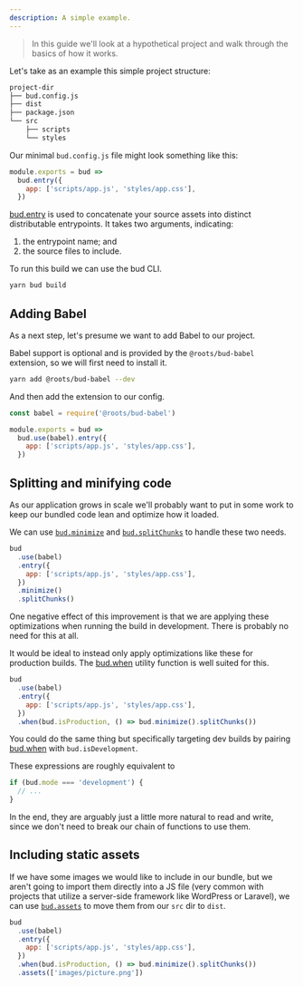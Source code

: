 ```yaml
---
description: A simple example.
---
```


> In this guide we'll look at a hypothetical project and walk through the basics of how it works.

Let's take as an example this simple project structure:

```sh
project-dir
├── bud.config.js
├── dist
├── package.json
└── src
    ├── scripts
    └── styles
```

Our minimal `bud.config.js` file might look something like this:

```js
module.exports = bud =>
  bud.entry({
    app: ['scripts/app.js', 'styles/app.css'],
  })
```

[bud.entry](docs`config/entry.md`) is used to concatenate your source assets
into distinct distributable entrypoints. It takes two arguments, indicating:

1. the entrypoint name; and
2. the source files to include.

To run this build we can use the bud CLI.

```sh
yarn bud build
```

## Adding Babel

As a next step, let's presume we want to add Babel to our project.

Babel support is optional and is provided by the `@roots/bud-babel` extension, so we will first need to install it.

```sh
yarn add @roots/bud-babel --dev
```

And then add the extension to our config.

```js
const babel = require('@roots/bud-babel')

module.exports = bud =>
  bud.use(babel).entry({
    app: ['scripts/app.js', 'styles/app.css'],
  })
```

## Splitting and minifying code

As our application grows in scale we'll probably want to put in some work to keep our bundled code lean and optimize how it loaded.

We can use [`bud.minimize`](docs`config/minimize.md`) and [`bud.splitChunks`](docs`config/splitChunks.md`) to handle these two needs.

```js
bud
  .use(babel)
  .entry({
    app: ['scripts/app.js', 'styles/app.css'],
  })
  .minimize()
  .splitChunks()
```

One negative effect of this improvement is that we are applying these optimizations when running the build in development. There is probably no need for this at all.

It would be ideal to instead only apply optimizations like these for production builds. The [bud.when](docs`config/when.md`) utility function is well suited for this.

```js
bud
  .use(babel)
  .entry({
    app: ['scripts/app.js', 'styles/app.css'],
  })
  .when(bud.isProduction, () => bud.minimize().splitChunks())
```

You could do the same thing but specifically targeting dev builds by pairing [bud.when](docs`config/when.md`) with `bud.isDevelopment`.

These expressions are roughly equivalent to

```ts
if (bud.mode === 'development') {
  // ...
}
```

In the end, they are arguably just a little more natural to read and write, since we don't need to break our chain of functions to use them.

## Including static assets

If we have some images we would like to include in our bundle, but we aren't going to import them directly into a JS file (very common with projects that utilize a server-side framework like WordPress or Laravel), we can use [`bud.assets`](docs`config/assets.md`) to move them from our `src` dir to `dist`.

```js
bud
  .use(babel)
  .entry({
    app: ['scripts/app.js', 'styles/app.css'],
  })
  .when(bud.isProduction, () => bud.minimize().splitChunks())
  .assets(['images/picture.png'])
```
